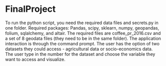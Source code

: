 # FinalProject

To run the python script, you need the required data files and secrets.py in one folder.
Required packages: Pandas, scipy, sklearn, numpy, geopandas, folium, sqlalchemy, and altair. The required files are coffee_pr_2016.csv and a set of 8 geodata files (they need to be in the same folder). 
The application interaction is through the command prompt. The user has the option of two datasets they could access - agricultural data or socio-economics data. The user type in the number for the dataset and choose the variable they want to access and visualize.

